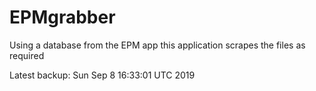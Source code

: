 # EPMgrabber
Using a database from the EPM app this application scrapes the files as required


Latest backup: Sun Sep 8 16:33:01 UTC 2019
